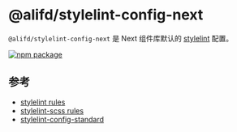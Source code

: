 # @alifd/stylelint-config-next
`@alifd/stylelint-config-next` 是 Next 组件库默认的 [stylelint](https://stylelint.io/) 配置。

[![npm package](https://img.shields.io/npm/v/@alifd/stylelint-config-next.svg?style=flat-square)](https://www.npmjs.org/package/@alifd/stylelint-config-next)

## 参考

* [stylelint rules](https://stylelint.io/user-guide/rules/)
* [stylelint-scss rules](https://github.com/kristerkari/stylelint-scss#list-of-rules)
* [stylelint-config-standard](https://github.com/stylelint/stylelint-config-standard)
